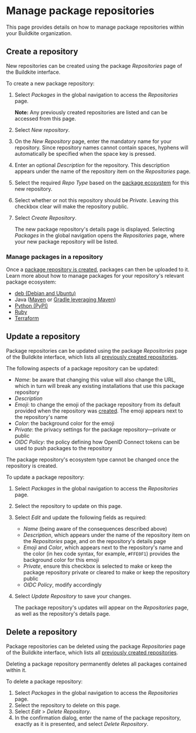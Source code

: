 # Manage package repositories

This page provides details on how to manage package repositories within your Buildkite organization.

## Create a repository

New repositories can be created using the package _Repositories_ page of the Buildkite interface.

To create a new package repository:

1. Select _Packages_ in the global navigation to access the _Repositories_ page.

    **Note:** Any previously created repositories are listed and can be accessed from this page.

1. Select _New repository_.
1. On the _New Repository_ page, enter the mandatory name for your repository. Since repository names cannot contain spaces, hyphens will automatically be specified when the space key is pressed.
1. Enter an optional _Description_ for the repository. This description appears under the name of the repository item on the _Repositories_ page.
1. Select the required _Repo Type_ based on the [package ecosystem](/docs/packages#buildkite-packages-supported-package-ecosystems) for this new repository.
1. Select whether or not this repository should be _Private_. Leaving this checkbox clear will make the repository public.
1. Select _Create Repository_.

    The new package repository's details page is displayed. Selecting _Packages_ in the global navigation opens the _Repositories_ page, where your new package repository will be listed.

### Manage packages in a repository

Once a [package repository is created](#create-a-repository), packages can then be uploaded to it. Learn more about how to manage packages for your repository's relevant package ecosystem:

- [deb (Debian and Ubuntu)](/docs/packages/debian)
- Java ([Maven](/docs/packages/maven) or [Gradle leveraging Maven](/docs/packages/gradle))
- [Python (PyPI)](/docs/packages/python)
- [Ruby](/docs/packages/ruby)
- [Terraform](/docs/packages/terraform)

## Update a repository

Package repositories can be updated using the package _Repositories_ page of the Buildkite interface, which lists all [previously created repositories](#create-a-repository).

The following aspects of a package repository can be updated:

- _Name_: be aware that changing this value will also change the URL, which in turn will break any existing installations that use this package repository
- _Description_
- _Emoji_: to change the emoji of the package repository from its default provided when the repository was [created](#create-a-repository). The emoji appears next to the repository's name
- _Color_: the background color for the emoji
- _Private_: the privacy settings for the package repository—private or public
- _OIDC Policy_: the policy defining how OpenID Connect tokens can be used to push packages to the repository

The package repository's ecosystem type cannot be changed once the repository is created.

To update a package repository:

1. Select _Packages_ in the global navigation to access the _Repositories_ page.
1. Select the repository to update on this page.
1. Select _Edit_ and update the following fields as required:
    * _Name_ (being aware of the consequences described above)
    * _Description_, which appears under the name of the repository item on the _Repositories_ page, and on the repository's details page
    * _Emoji_ and _Color_, which appears next to the repository's name and the color (in hex code syntax, for example, `#FFE0F1`) provides the background color for this emoji
    * _Private_, ensure this checkbox is selected to make or keep the package repository private or cleared to make or keep the repository public
    * _OIDC Policy_, modify accordingly

1. Select _Update Repository_ to save your changes.

    The package repository's updates will appear on the _Repositories_ page, as well as the repository's details page.

## Delete a repository

Package repositories can be deleted using the package _Repositories_ page of the Buildkite interface, which lists all [previously created repositories](#create-a-repository).

Deleting a package repository permanently deletes all packages contained within it.

To delete a package repository:

1. Select _Packages_ in the global navigation to access the _Repositories_ page.
1. Select the repository to delete on this page.
1. Select _Edit_ > _Delete Repository_.
1. In the confirmation dialog, enter the name of the package repository, exactly as it is presented, and select _Delete Repository_.
